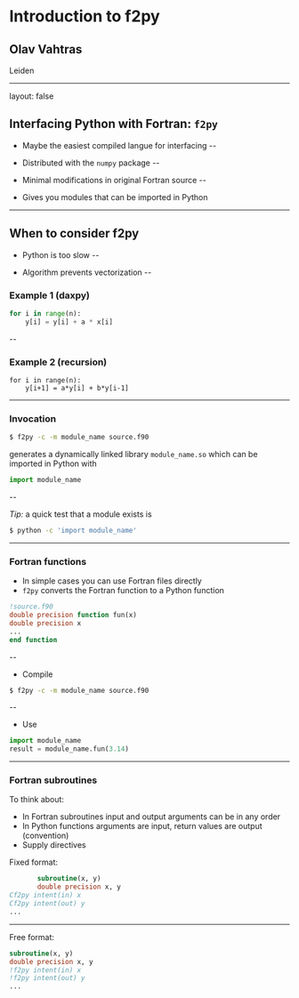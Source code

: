 # Introduction to f2py

## Olav Vahtras

Leiden

---

layout: false

## Interfacing Python with Fortran: `f2py`

* Maybe the easiest compiled langue for interfacing
--

* Distributed with the `numpy` package
--

* Minimal modifications in original Fortran source
--

* Gives you modules that can be imported in Python

---

## When to consider f2py

* Python is too slow
--

* Algorithm prevents vectorization
--


### Example 1 (daxpy)
```python
for i in range(n):
    y[i] = y[i] + a * x[i]
```
--

### Example 2 (recursion)
```
for i in range(n):
    y[i+1] = a*y[i] + b*y[i-1]
```

---

### Invocation

```bash
$ f2py -c -m module_name source.f90
```
generates a dynamically linked library `module_name.so`
which can be imported in Python with

```python
import module_name
```
--

*Tip:* a quick test that a module exists is

```bash
$ python -c 'import module_name'
```

---

### Fortran functions

* In simple cases you can use Fortran files directly
* `f2py` converts the Fortran function to a Python function

```fortran 
!source.f90
double precision function fun(x)
double precision x
...
end function
```
--

* Compile

```bash
$ f2py -c -m module_name source.f90
```
--
* Use

```python
import module_name
result = module_name.fun(3.14)
```

---

### Fortran subroutines

To think about:

* In Fortran subroutines input and output arguments can be in any order
* In Python functions arguments are input, return values are output (convention)
* Supply directives

Fixed format:
```fortran
       subroutine(x, y)
       double precision x, y
Cf2py intent(in) x
Cf2py intent(out) y
...
```
---

Free format:
```fortran
subroutine(x, y)
double precision x, y
!f2py intent(in) x
!f2py intent(out) y
...
```
